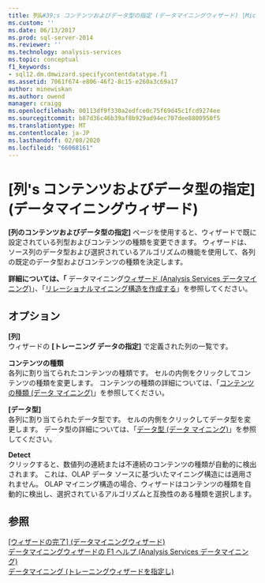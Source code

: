 ```yaml
---
title: 列&#39;s コンテンツおよびデータ型の指定 (データマイニングウィザード) |Microsoft Docs
ms.custom: ''
ms.date: 06/13/2017
ms.prod: sql-server-2014
ms.reviewer: ''
ms.technology: analysis-services
ms.topic: conceptual
f1_keywords:
- sql12.dm.dmwizard.specifycontentdatatype.f1
ms.assetid: 7061f674-e806-46f2-8c15-e260a3c69a17
author: minewiskan
ms.author: owend
manager: craigg
ms.openlocfilehash: 00113df9f330a2edfce0c75f69d45c1fcd9274ee
ms.sourcegitcommit: b87d36c46b39af8b929ad94ec707dee8800950f5
ms.translationtype: MT
ms.contentlocale: ja-JP
ms.lasthandoff: 02/08/2020
ms.locfileid: "66068161"
---
```

# <a name="specify-the-column39s-content-and-data-type-data-mining-wizard"></a>[列&#39;s コンテンツおよびデータ型の指定] (データマイニングウィザード)
  
  **[列のコンテンツおよびデータ型の指定]** ページを使用すると、ウィザードで既に設定されている列型およびコンテンツの種類を変更できます。 ウィザードは、ソース列のデータ型および選択されているアルゴリズムの機能を使用して、各列の既定のデータ型およびコンテンツの種類を決定します。  
  
 **詳細については、「** データマイニング[ウィザード &#40;Analysis Services データマイニング&#41;](data-mining/data-mining-wizard-analysis-services-data-mining.md)」、「[リレーショナルマイニング構造を作成する](data-mining/create-a-relational-mining-structure.md)」を参照してください。  
  
## <a name="options"></a>オプション  
 **[列]**  
 ウィザードの **[トレーニング データの指定]** で定義された列の一覧です。  
  
 **コンテンツの種類**  
 各列に割り当てられたコンテンツの種類です。 セルの内側をクリックしてコンテンツの種類を変更します。 コンテンツの種類の詳細については、「[コンテンツの種類 (データ マイニング)](data-mining/content-types-data-mining.md)」を参照してください。  
  
 **[データ型]**  
 各列に割り当てられたデータ型です。 セルの内側をクリックしてデータ型を変更します。 データ型の詳細については、「[データ型 (データ マイニング)](data-mining/data-types-data-mining.md)」を参照してください。  
  
 **Detect**  
 クリックすると、数値列の連続または不連続のコンテンツの種類が自動的に検出されます。 これは、OLAP データ ソースに基づいたマイニング構造には適用されません。 OLAP マイニング構造の場合、ウィザードはコンテンツの種類を自動的に検出し、選択されているアルゴリズムと互換性のある種類を選択します。  
  
## <a name="see-also"></a>参照  
 [[ウィザードの完了] &#40;データマイニングウィザード&#41;](completing-the-wizard-data-mining-wizard.md)   
 [データマイニングウィザードの F1 ヘルプ &#40;Analysis Services データマイニング&#41;](data-mining-wizard-f1-help-analysis-services-data-mining.md)   
 [データマイニング &#40;トレーニングウィザードを指定し&#41;](specify-the-training-data-data-mining-wizard.md)  
  
  

